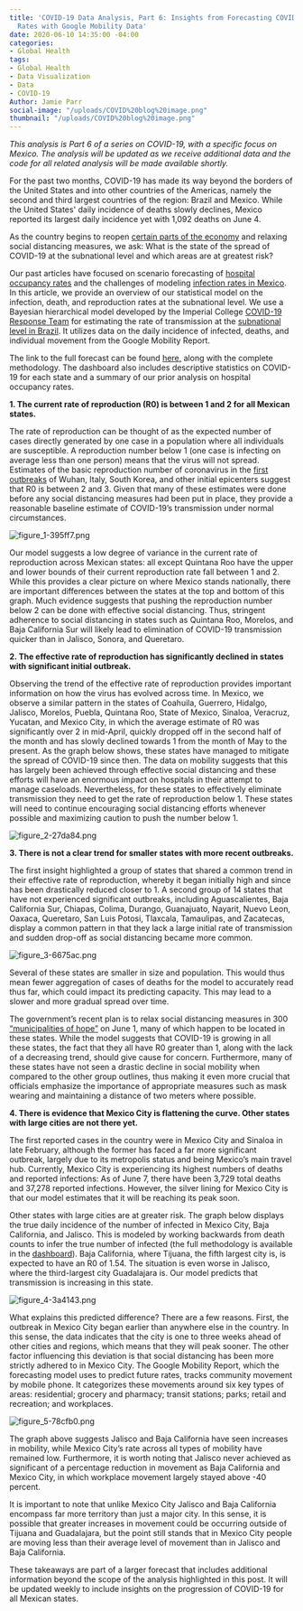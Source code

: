 ```yaml
---
title: 'COVID-19 Data Analysis, Part 6: Insights from Forecasting COVID-19 Transmission
  Rates with Google Mobility Data'
date: 2020-06-10 14:35:00 -04:00
categories:
- Global Health
tags:
- Global Health
- Data Visualization
- Data
- COVID-19
Author: Jamie Parr
social-image: "/uploads/COVID%20blog%20image.png"
thumbnail: "/uploads/COVID%20blog%20image.png"
---
```


*This analysis is Part 6 of a series on COVID-19, with a specific focus on Mexico. The analysis will be updated as we receive additional data and the code for all related analysis will be made available shortly.*

For the past two months, COVID-19 has made its way beyond the borders of the United States and into other countries of the Americas, namely the second and third largest countries of the region: Brazil and Mexico. While the United States' daily incidence of deaths slowly declines, Mexico reported its largest daily incidence yet with 1,092 deaths on June 4.

<!--more-->

As the country begins to reopen [certain parts of the economy](https://www.aljazeera.com/news/2020/06/mexico-begins-reopen-covid-19-crisis-200609140246098.html) and relaxing social distancing measures, we ask: What is the state of the spread of COVID-19 at the subnational level and which areas are at greatest risk?

Our past articles have focused on scenario forecasting of [hospital occupancy rates](https://dai-global-digital.com/examining-hospital-capacity-in-mexico.html) and the challenges of modeling [infection rates in Mexico](https://dai-global-digital.com/covid-19-part-5-different-methods-to-model-infection-rates-in-mexico-and-what-they-tell-us.html?utm_source=related-box). In this article, we provide an overview of our statistical model on the infection, death, and reproduction rates at the subnational level. We use a Bayesian hierarchical model developed by the Imperial College [COVID-19 Response Team](https://www.imperial.ac.uk/mrc-global-infectious-disease-analysis/covid-19/) for estimating the rate of transmission at the [subnational level in Brazil]((https://www.imperial.ac.uk/media/imperial-college/medicine/mrc-gida/2020-05-08-COVID19-Report-21.pdf)). It utilizes data on the daily incidence of infected, deaths, and individual movement from the Google Mobility Report.

The link to the full forecast can be found [here,](https://analytics.dai.com/public/dashboard/Mexico_Health) along with the complete methodology. The dashboard also includes descriptive statistics on COVID-19 for each state and a summary of our prior analysis on hospital occupancy rates.

**1. The current rate of reproduction (R0) is between 1 and 2 for all Mexican states.**

The rate of reproduction can be thought of as the expected number of cases directly generated by one case in a population where all individuals are susceptible. A reproduction number below 1 (one case is infecting on average less than one person) means that the virus will not spread. Estimates of the basic reproduction number of coronavirus in the [first outbreaks](https://docs.google.com/spreadsheets/d/1ZoWJrrKbZI_yb2JJh36sU0IiF3J0JNp8UwLwLEbqO9M/edit#gid=0) of Wuhan, Italy, South Korea, and other initial epicenters suggest that R0 is between 2 and 3. Given that many of these estimates were done before any social distancing measures had been put in place, they provide a reasonable baseline estimate of COVID-19’s transmission under normal circumstances.

![figure_1-395ff7.png](/uploads/figure_1-395ff7.png)

Our model suggests a low degree of variance in the current rate of reproduction across Mexican states: all except Quintana Roo have the upper and lower bounds of their current reproduction rate fall between 1 and 2. While this provides a clear picture on where Mexico stands nationally, there are important differences between the states at the top and bottom of this graph. Much evidence suggests that pushing the reproduction number below 2 can be done with effective social distancing. Thus, stringent adherence to social distancing in states such as Quintana Roo, Morelos, and Baja California Sur will likely lead to elimination of COVID-19 transmission quicker than in Jalisco, Sonora, and Queretaro.

**2. The effective rate of reproduction has significantly declined in states with significant initial outbreak.**

Observing the trend of the effective rate of reproduction provides important information on how the virus has evolved across time. In Mexico, we observe a similar pattern in the states of Coahuila, Guerrero, Hidalgo, Jalisco, Morelos, Puebla, Quintana Roo, State of Mexico, Sinaloa, Veracruz, Yucatan, and Mexico City, in which the average estimate of R0 was significantly over 2 in mid-April, quickly dropped off in the second half of the month and has slowly declined towards 1 from the month of May to the present. As the graph below shows, these states have managed to mitigate the spread of COVID-19 since then. The data on mobility suggests that this has largely been achieved through effective social distancing and these efforts will have an enormous impact on hospitals in their attempt to manage caseloads. Nevertheless, for these states to effectively eliminate transmission they need to get the rate of reproduction below 1. These states will need to continue encouraging social distancing efforts whenever possible and maximizing caution to push the number below 1.

![figure_2-27da84.png](/uploads/figure_2-27da84.png)

**3. There is not a clear trend for smaller states with more recent outbreaks.**

The first insight highlighted a group of states that shared a common trend in their effective rate of reproduction, whereby it began initially high and since has been drastically reduced closer to 1. A second group of 14 states that have not experienced significant outbreaks, including Aguascalientes, Baja California Sur, Chiapas, Colima, Durango, Guanajuato, Nayarit, Nuevo Leon, Oaxaca, Queretaro, San Luis Potosi, Tlaxcala, Tamaulipas, and Zacatecas, display a common pattern in that they lack a large initial rate of transmission and sudden drop-off as social distancing became more common.

![figure_3-6675ac.png](/uploads/figure_3-6675ac.png)

Several of these states are smaller in size and population. This would thus mean fewer aggregation of cases of deaths for the model to accurately read thus far, which could impact its predicting capacity. This may lead to a slower and more gradual spread over time.

The government’s recent plan is to relax social distancing measures in 300 [“municipalities of hope”](https://www.marca.com/claro-mx/trending/2020/05/17/5ec193d1e2704eed4f8b4629.html) on June 1, many of which happen to be located in these states. While the model suggests that COVID-19 is growing in all these states, the fact that they all have R0 greater than 1, along with the lack of a decreasing trend, should give cause for concern. Furthermore, many of these states have not seen a drastic decline in social mobility when compared to the other group outlines, thus making it even more crucial that officials emphasize the importance of appropriate measures such as mask wearing and maintaining a distance of two meters where possible.

**4. There is evidence that Mexico City is flattening the curve. Other states with large cities are not there yet.**

The first reported cases in the country were in Mexico City and Sinaloa in late February, although the former has faced a far more significant outbreak, largely due to its metropolis status and being Mexico’s main travel hub. Currently, Mexico City is experiencing its highest numbers of deaths and reported infections: As of June 7, there have been 3,729 total deaths and 37,278 reported infections. However, the silver lining for Mexico City is that our model estimates that it will be reaching its peak soon.

Other states with large cities are at greater risk. The graph below displays the true daily incidence of the number of infected in Mexico City, Baja California, and Jalisco. This is modeled by working backwards from death counts to infer the true number of infected (the full methodology is available in the [dashboard](https://analytics.dai.com/public/dashboard/Mexico_Health)). Baja California, where Tijuana, the fifth largest city is, is expected to have an R0 of 1.54. The situation is even worse in Jalisco, where the third-largest city Guadalajara is. Our model predicts that transmission is increasing in this state.

![figure_4-3a4143.png](/uploads/figure_4-3a4143.png)

What explains this predicted difference? There are a few reasons. First, the outbreak in Mexico City began earlier than anywhere else in the country. In this sense, the data indicates that the city is one to three weeks ahead of other cities and regions, which means that they will peak sooner. The other factor influencing this deviation is that social distancing has been more strictly adhered to in Mexico City. The Google Mobility Report, which the forecasting model uses to predict future rates, tracks community movement by mobile phone. It categorizes these movements around six key types of areas: residential; grocery and pharmacy; transit stations; parks; retail and recreation; and workplaces.

![figure_5-78cfb0.png](/uploads/figure_5-78cfb0.png)

The graph above suggests Jalisco and Baja California have seen increases in mobility, while Mexico City’s rate across all types of mobility have remained low. Furthermore, it is worth noting that Jalisco never achieved as significant of a percentage reduction in movement as Baja California and Mexico City, in which workplace movement largely stayed above -40 percent.

It is important to note that unlike Mexico City Jalisco and Baja California encompass far more territory than just a major city. In this sense, it is possible that greater increases in movement could be occurring outside of Tijuana and Guadalajara, but the point still stands that in Mexico City people are moving less than their average level of movement than in Jalisco and Baja California.

These takeaways are part of a larger forecast that includes additional information beyond the scope of the analysis highlighted in this post. It will be updated weekly to include insights on the progression of COVID-19 for all Mexican states.
